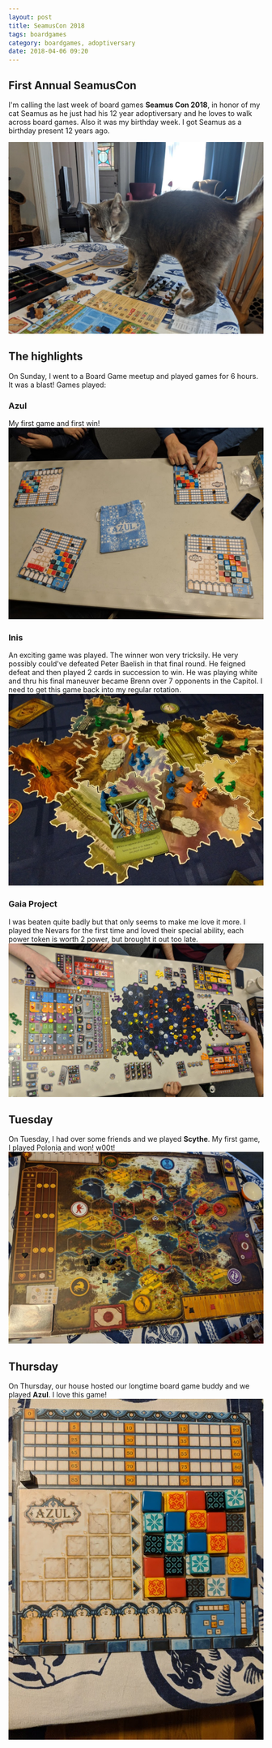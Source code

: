 ```yaml
---
layout: post
title: SeamusCon 2018
tags: boardgames 
category: boardgames, adoptiversary
date: 2018-04-06 09:20
---
```


## First Annual SeamusCon

I'm calling the last week of board games **Seamus Con 2018**, in honor of my cat Seamus as he just had his 12 year adoptiversary and he loves to walk across board games. Also it was my birthday week. I got Seamus as a birthday present 12 years ago.

<img src="/img/bg/seamuscon.jpg">

## The highlights

On Sunday, I went to a Board Game meetup and played games for 6 hours. It was a blast! Games played:

### Azul

My first game and first win!
<img src="/img/bg/azul1.jpg">

### Inis

An exciting game was played. The winner won very tricksily. He very possibly could've defeated Peter Baelish in that final round. He feigned defeat and then played 2 cards in succession to win. He was playing white and thru his final maneuver became Brenn over 7 opponents in the Capitol. I need to get this game back into my regular rotation.
<img src="/img/bg/inis.jpg">

### Gaia Project

I was beaten quite badly but that only seems to make me love it more. I played the Nevars for the first time and loved their special ability, each power token is worth 2 power, but brought it out too late.
<img src="/img/bg/gaia1.jpg">

## Tuesday
On Tuesday, I had over some friends and we played **Scythe**. My first game, I played Polonia and won! w00t! 
<img src="/img/bg/scythe.jpg">

## Thursday
On Thursday, our house hosted our longtime board game buddy and we played **Azul**. I love this game!
<img src="/img/bg/azul2.jpg">



